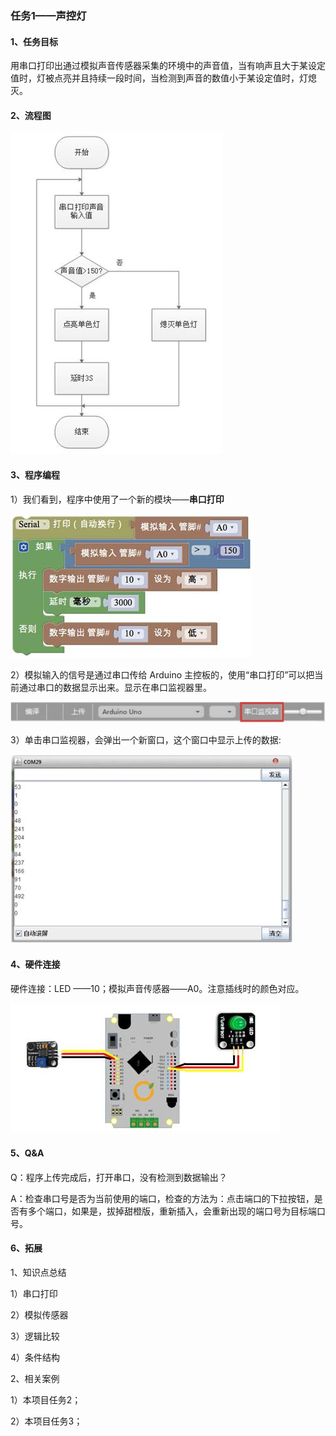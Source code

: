 ### 任务1——声控灯

#### 1、任务目标

用串口打印出通过模拟声音传感器采集的环境中的声音值，当有响声且大于某设定值时，灯被点亮并且持续一段时间，当检测到声音的数值小于某设定值时，灯熄灭。

#### 2、流程图

![图3.6-1](/assets/image271.jpg)



#### 3、程序编程

1）我们看到，程序中使用了一个新的模块——**串口打印**

![图3.6-2](/assets/image273.jpg)



2）模拟输入的信号是通过串口传给 Arduino 主控板的，使用“串口打印”可以把当前通过串口的数据显示出来。显示在串口监视器里。

![图3.6-3](/assets/image275.jpg)



3）单击串口监视器，会弹出一个新窗口，这个窗口中显示上传的数据:

![图3.6-4](/assets/image277.jpg)



 

#### 4、硬件连接

硬件连接：LED ——10；模拟声音传感器——A0。注意插线时的颜色对应。

 

![图3.6-5](/assets/image279.jpg)



#### 5、Q&A

Q：程序上传完成后，打开串口，没有检测到数据输出？

A：检查串口号是否为当前使用的端口，检查的方法为：点击端口的下拉按钮，是否有多个端口，如果是，拔掉甜橙版，重新插入，会重新出现的端口号为目标端口号。

#### 6、拓展

1、知识点总结

1）串口打印

2）模拟传感器

3）逻辑比较

4）条件结构

2、相关案例

1）本项目任务2；

2）本项目任务3；